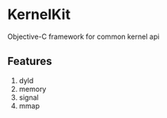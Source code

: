# KernelKit

Objective-C framework for common kernel api

## Features
1. dyld
2. memory
3. signal
4. mmap
